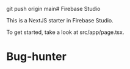 git push origin main# Firebase Studio

This is a NextJS starter in Firebase Studio.

To get started, take a look at src/app/page.tsx.
# Bug-hunter
